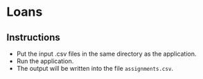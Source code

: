 # Loans

## Instructions
* Put the input .csv files in the same directory as the application.
* Run the application.
* The output will be written into the file `assignments.csv`.
